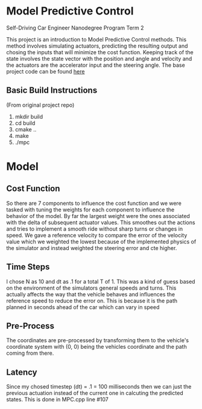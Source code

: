 # Model Predictive Control
Self-Driving Car Engineer Nanodegree Program Term 2

This project is an introduction to Model Predictive Control methods. This method involves simulating actuators, predicting the resulting output and chosing the inputs that will minimize the cost function. Keeping track of the state involves the state vector with the position and angle and velocity and the actuators are the accelerator input and the steering angle. The base project code can be found [here](https://github.com/udacity/CarND-MPC-Project)

## Basic Build Instructions
(From original project repo)

1. mkdir build
2. cd build
3. cmake ..
4. make
5. ./mpc

# Model
## Cost Function
So there are 7 components to influence the cost function and we were tasked with tuning the weights for each component to influence the behavior of the model.  By far the largest weight were the ones associated with the delta of subsequent actuator values.  This smoothes out the actions and tries to implement a smooth ride without sharp turns or changes in speed.  We gave a reference velocity to compare the error of the velocity value which we weighted the lowest because of the implemented physics of the simulator and instead weighted the steering error and cte higher.

## Time Steps
I chose N as 10 and dt as .1 for a total T of 1.  This was a kind of guess based on the environment of the simulators general speeds and turns.  This actually affects the way that the vehicle behaves and influences the reference speed to reduce the error on.  This is because it is the path planned in seconds ahead of the car which can vary in speed

## Pre-Process
The coordinates are pre-processed by transforming them to the vehicle's coordinate system with (0, 0) being the vehicles coordinate and the path coming from there.

## Latency
Since my chosed timestep (dt) = .1 = 100 milliseconds then we can just the previous actuation instead of the current one in calcuting the predicted states.  This is done in MPC.cpp line #107


